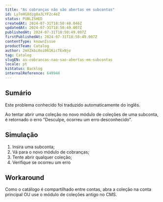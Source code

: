 ```yaml
---
title: "As cobranças não são abertas em subcontas"
id: Ly7eHGXdzg0aJLYF2c4eZ
status: PUBLISHED
createdAt: 2024-07-31T18:50:48.046Z
updatedAt: 2024-07-31T18:50:49.007Z
publishedAt: 2024-07-31T18:50:49.007Z
firstPublishedAt: 2024-07-31T18:50:49.007Z
contentType: knownIssue
productTeam: Catalog
author: 2mXZkbi0oi061KicTExNjo
tag: Catalog
slugEN: as-cobrancas-nao-sao-abertas-em-subcontas
locale: pt
kiStatus: Backlog
internalReference: 649948
---
```


## Sumário

<div class="alert alert-info">
  <p>Este problema conhecido foi traduzido automaticamente do inglês.</p>
</div>


Ao tentar abrir uma coleção no novo módulo de coleções de uma subconta, é retornado o erro "Desculpe, ocorreu um erro desconhecido".

## Simulação



1. Insira uma subconta;
2. Vá para o novo módulo de cobranças;
3. Tente abrir qualquer coleção;
4. Verifique se ocorreu um erro

## Workaround



Como o catálogo é compartilhado entre contas, abra a coleção na conta principal OU use o módulo de coleções antigo no CMS.

